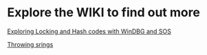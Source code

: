 # Explore the WIKI to find out more

[Exploring Locking and Hash codes with WinDBG and SOS](https://github.com/eubelov/IL-playground/wiki/Exploring-Locking-and-Hash-codes-with-WinDBG-and-SOS)

[Throwing srings](https://github.com/eubelov/IL-playground/wiki/Throw-catch-strings-in-IL)
